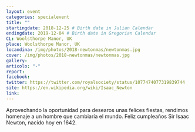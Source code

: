 ```yaml
---
layout: event
categories: specialevent
title: ""
startingdate: 2018-12-25 # Birth date in Julian Calendar
endingdate: 2019-12-04 # Birth date in Gregorian Calendar
CL: Woolsthorpe Manor, UK
place: Woolsthorpe Manor, UK
locandina: /img/photos/2018-newtonmas/newtonmas.jpg
cover: /img/photos/2018-newtonmas/newtonmas.jpg
gallery:
articolo: "-"
report:
facebook:
twitter: https://twitter.com/royalsociety/status/1077474077319839744
site: https://en.wikipedia.org/wiki/Isaac_Newton
link:
---
```


Aprovechando la oportunidad para desearos unas felices fiestas, rendimos homenaje a un hombre que cambiaría el mundo. Feliz cumpleaños Sir Isaac Newton, nacido hoy en 1642.
